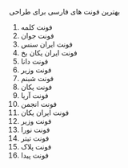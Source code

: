 بهترین فونت های فارسی برای طراحی
1. فونت کلمه
2. فونت جوان
3. فونت ایران سنس
4.  فونت ایران یکان بخ
5. فونت دانا
6. فونت وزیر
7. فونت شبنم
8. فونت یکان
9. فونت آریا
10. فونت انجمن
11. فونت ایران یکان
12. فونت وزیر
13. فونت نورا
14. فونت تیتر
15. فونت پلاک
16. فونت پیدا
